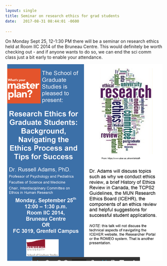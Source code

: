 ```yaml
---
layout: single
title: Seminar on research ethics for grad students
date:   2017-08-31 08:44:01 -0600

---
```


On Monday Sept 25, 12-1:30 PM there will be a seminar on research ethics held at Room IIC 2014 of the Bruneau Centre. This would definitely be worth checking out - and if anyone wants to do so, we can end the sci comm class just a bit early to enable your attendance.

![Course image](/assets/images/Aug2017ResearchEthics.png)